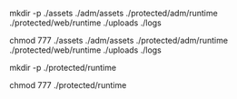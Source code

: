  
mkdir -p ./assets ./adm/assets  ./protected/adm/runtime ./protected/web/runtime ./uploads ./logs 

chmod 777 ./assets ./adm/assets  ./protected/adm/runtime ./protected/web/runtime ./uploads ./logs

mkdir -p ./protected/runtime

chmod 777 ./protected/runtime